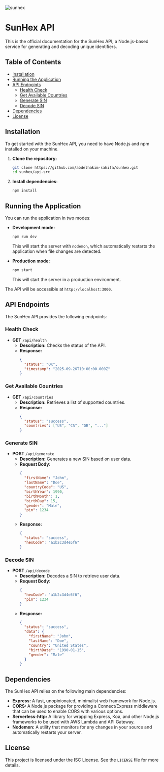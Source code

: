 

![sunhex](https://i.ibb.co/q32LXH2C/sunhex.png "sunhex")


# SunHex API

This is the official documentation for the SunHex API, a Node.js-based service for generating and decoding unique identifiers.

## Table of Contents

- [Installation](#installation)
- [Running the Application](#running-the-application)
- [API Endpoints](#api-endpoints)
  - [Health Check](#health-check)
  - [Get Available Countries](#get-available-countries)
  - [Generate SIN](#generate-sin)
  - [Decode SIN](#decode-sin)
- [Dependencies](#dependencies)
- [License](#license)

## Installation

To get started with the SunHex API, you need to have Node.js and npm installed on your machine.

1. **Clone the repository:**
   ```bash
   git clone https://github.com/abdelhakim-sahifa/sunhex.git
   cd sunhex/api-src
   ```

2. **Install dependencies:**
   ```bash
   npm install
   ```

## Running the Application

You can run the application in two modes:

- **Development mode:**
  ```bash
  npm run dev
  ```
  This will start the server with `nodemon`, which automatically restarts the application when file changes are detected.

- **Production mode:**
  ```bash
  npm start
  ```
  This will start the server in a production environment.

The API will be accessible at `http://localhost:3000`.

## API Endpoints

The SunHex API provides the following endpoints:

### Health Check

- **GET** `/api/health`
  - **Description:** Checks the status of the API.
  - **Response:**
    ```json
    {
      "status": "OK",
      "timestamp": "2025-09-26T10:00:00.000Z"
    }
    ```

### Get Available Countries

- **GET** `/api/countries`
  - **Description:** Retrieves a list of supported countries.
  - **Response:**
    ```json
    {
      "status": "success",
      "countries": ["US", "CA", "GB", "..."]
    }
    ```

### Generate SIN

- **POST** `/api/generate`
  - **Description:** Generates a new SIN based on user data.
  - **Request Body:**
    ```json
    {
      "firstName": "John",
      "lastName": "Doe",
      "countryCode": "US",
      "birthYear": 1990,
      "birthMonth": 1,
      "birthDay": 15,
      "gender": "Male",
      "pin": 1234
    }
    ```
  - **Response:**
    ```json
    {
      "status": "success",
      "hexCode": "a1b2c3d4e5f6"
    }
    ```

### Decode SIN

- **POST** `/api/decode`
  - **Description:** Decodes a SIN to retrieve user data.
  - **Request Body:**
    ```json
    {
      "hexCode": "a1b2c3d4e5f6",
      "pin": 1234
    }
    ```
  - **Response:**
    ```json
    {
      "status": "success",
      "data": {
        "firstName": "John",
        "lastName": "Doe",
        "country": "United States",
        "birthDate": "1990-01-15",
        "gender": "Male"
      }
    }
    ```

## Dependencies

The SunHex API relies on the following main dependencies:

- **Express:** A fast, unopinionated, minimalist web framework for Node.js.
- **CORS:** A Node.js package for providing a Connect/Express middleware that can be used to enable CORS with various options.
- **Serverless-http:** A library for wrapping Express, Koa, and other Node.js frameworks to be used with AWS Lambda and API Gateway.
- **Nodemon:** A utility that monitors for any changes in your source and automatically restarts your server.

## License

This project is licensed under the ISC License. See the `LICENSE` file for more details.

